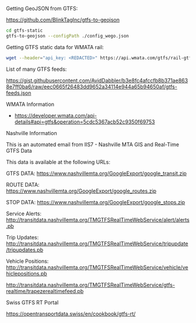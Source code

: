 Getting GeoJSON from GTFS:

https://github.com/BlinkTagInc/gtfs-to-geojson

```bash
cd gtfs-static
gtfs-to-geojson --configPath ./config_wego.json
```

Getting GTFS static data for WMATA rail:

```bash
wget --header="api_key: <REDACTED>" https://api.wmata.com/gtfs/rail-gtfs-static.zip
```

List of many GTFS feeds:

https://gist.githubusercontent.com/AvidDabbler/b3e8fc4afccfb8b371ae8638e7ff0ba6/raw/eec0665f26483dd9652a34114e944a65b94650af/gtfs-feeds.json

WMATA Information

* https://developer.wmata.com/api-details#api=gtfs&operation=5cdc5367acb52c9350f69753

Nashville Information

This is an automated email from IIS7 - Nashville MTA GIS and Real-Time GTFS Data

This data is available at the following URLs:

GTFS DATA: https://www.nashvillemta.org/GoogleExport/google_transit.zip

ROUTE DATA: https://www.nashvillemta.org/GoogleExport/google_routes.zip

STOP DATA: https://www.nashvillemta.org/GoogleExport/google_stops.zip

Service Alerts:
http://transitdata.nashvillemta.org/TMGTFSRealTimeWebService/alert/alerts.pb

Trip Updates:
http://transitdata.nashvillemta.org/TMGTFSRealTimeWebService/tripupdate/tripupdates.pb

Vehicle Positions:
http://transitdata.nashvillemta.org/TMGTFSRealTimeWebService/vehicle/vehiclepositions.pb

http://transitdata.nashvillemta.org/TMGTFSRealTimeWebService/gtfs-realtime/trapezerealtimefeed.pb

Swiss GTFS RT Portal

https://opentransportdata.swiss/en/cookbook/gtfs-rt/